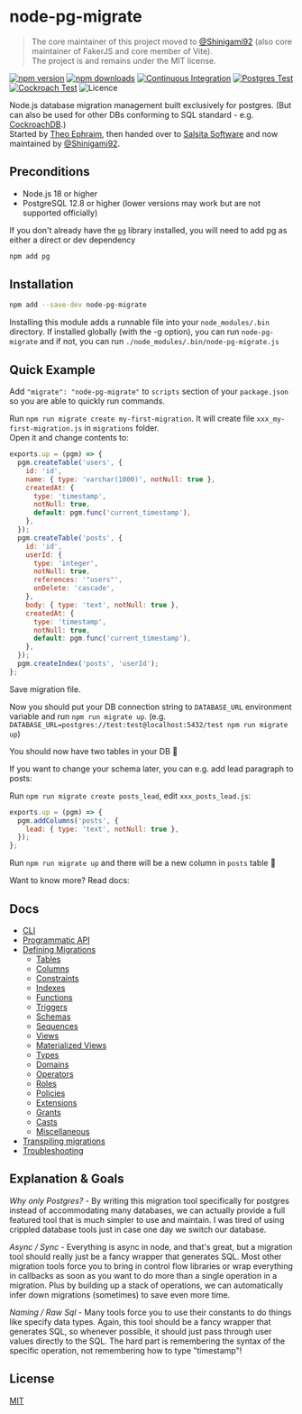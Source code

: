 # node-pg-migrate

> The core maintainer of this project moved to [@Shinigami92](https://github.com/Shinigami92) (also core maintainer of FakerJS and core member of Vite).  
> The project is and remains under the MIT license.

[![npm version](https://badgen.net/npm/v/node-pg-migrate)](https://www.npmjs.com/package/node-pg-migrate)
[![npm downloads](https://badgen.net/npm/dm/node-pg-migrate)](https://www.npmjs.com/package/node-pg-migrate)
[![Continuous Integration](https://github.com/salsita/node-pg-migrate/actions/workflows/ci.yml/badge.svg)](https://github.com/salsita/node-pg-migrate/actions/workflows/ci.yml)
[![Postgres Test](https://github.com/salsita/node-pg-migrate/actions/workflows/postgres-test.yml/badge.svg)](https://github.com/salsita/node-pg-migrate/actions/workflows/postgres-test.yml)
[![Cockroach Test](https://github.com/salsita/node-pg-migrate/actions/workflows/cockroach-test.yml/badge.svg)](https://github.com/salsita/node-pg-migrate/actions/workflows/cockroach-test.yml)
![Licence](https://img.shields.io/npm/l/node-pg-migrate.svg?style=flat)

Node.js database migration management built exclusively for postgres. (But can also be used for other DBs conforming to SQL standard - e.g. [CockroachDB](https://github.com/cockroachdb/cockroach).)  
Started by [Theo Ephraim](https://github.com/theoephraim/), then handed over to [Salsita Software](https://www.salsitasoft.com/) and now maintained by [@Shinigami92](https://github.com/Shinigami92).

## Preconditions

- Node.js 18 or higher
- PostgreSQL 12.8 or higher (lower versions may work but are not supported officially)

If you don't already have the [`pg`](https://node-postgres.com/) library installed, you will need to add pg as either a direct or dev dependency

```bash
npm add pg
```

## Installation

```bash
npm add --save-dev node-pg-migrate
```

Installing this module adds a runnable file into your `node_modules/.bin` directory. If installed globally (with the -g option), you can run `node-pg-migrate` and if not, you can run `./node_modules/.bin/node-pg-migrate.js`

## Quick Example

Add `"migrate": "node-pg-migrate"` to `scripts` section of your `package.json` so you are able to quickly run commands.

Run `npm run migrate create my-first-migration`. It will create file `xxx_my-first-migration.js` in `migrations` folder.  
Open it and change contents to:

```js
exports.up = (pgm) => {
  pgm.createTable('users', {
    id: 'id',
    name: { type: 'varchar(1000)', notNull: true },
    createdAt: {
      type: 'timestamp',
      notNull: true,
      default: pgm.func('current_timestamp'),
    },
  });
  pgm.createTable('posts', {
    id: 'id',
    userId: {
      type: 'integer',
      notNull: true,
      references: '"users"',
      onDelete: 'cascade',
    },
    body: { type: 'text', notNull: true },
    createdAt: {
      type: 'timestamp',
      notNull: true,
      default: pgm.func('current_timestamp'),
    },
  });
  pgm.createIndex('posts', 'userId');
};
```

Save migration file.

Now you should put your DB connection string to `DATABASE_URL` environment variable and run `npm run migrate up`.
(e.g. `DATABASE_URL=postgres://test:test@localhost:5432/test npm run migrate up`)

You should now have two tables in your DB :tada:

If you want to change your schema later, you can e.g. add lead paragraph to posts:

Run `npm run migrate create posts_lead`, edit `xxx_posts_lead.js`:

```js
exports.up = (pgm) => {
  pgm.addColumns('posts', {
    lead: { type: 'text', notNull: true },
  });
};
```

Run `npm run migrate up` and there will be a new column in `posts` table :tada:

Want to know more? Read docs:

## Docs

- [CLI](cli.md)
- [Programmatic API](api.md)
- [Defining Migrations](migrations.md)
  - [Tables](tables.md)
  - [Columns](columns.md)
  - [Constraints](constraints.md)
  - [Indexes](indexes.md)
  - [Functions](functions.md)
  - [Triggers](triggers.md)
  - [Schemas](schemas.md)
  - [Sequences](sequences.md)
  - [Views](views.md)
  - [Materialized Views](mViews.md)
  - [Types](types.md)
  - [Domains](domains.md)
  - [Operators](operators.md)
  - [Roles](roles.md)
  - [Policies](policies.md)
  - [Extensions](extensions.md)
  - [Grants](grants.md)
  - [Casts](casts.md)
  - [Miscellaneous](misc.md)
- [Transpiling migrations](transpiling.md)
- [Troubleshooting](troubleshooting.md)

## Explanation & Goals

_Why only Postgres?_ - By writing this migration tool specifically for postgres instead of accommodating many databases, we can actually provide a full featured tool that is much simpler to use and maintain. I was tired of using crippled database tools just in case one day we switch our database.

_Async / Sync_ - Everything is async in node, and that's great, but a migration tool should really just be a fancy wrapper that generates SQL. Most other migration tools force you to bring in control flow libraries or wrap everything in callbacks as soon as you want to do more than a single operation in a migration. Plus by building up a stack of operations, we can automatically infer down migrations (sometimes) to save even more time.

_Naming / Raw Sql_ - Many tools force you to use their constants to do things like specify data types. Again, this tool should be a fancy wrapper that generates SQL, so whenever possible, it should just pass through user values directly to the SQL. The hard part is remembering the syntax of the specific operation, not remembering how to type "timestamp"!

## License

[MIT](https://github.com/salsita/node-pg-migrate/blob/main/LICENSE)
